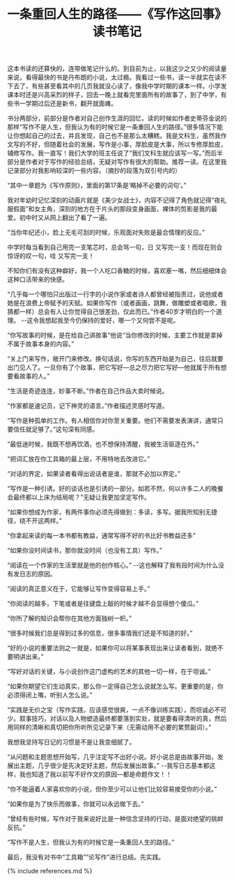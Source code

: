 ﻿---
layout: post
title: 一条重回人生的路径——《写作这回事》读书笔记
category: 笔记
---
这本书读的还算快的，连带做笔记什么的。到目前为止，以我这少之又少的阅读量来说，看得最快的书是丹布朗的小说，太过瘾。我看过一些书，读一半就实在读不下去了，有些甚至看其中的几页我就没心读了，像我中学时期的课本一样。小学发课本时还是兴高采烈的样子，回去一晚上就看完里面所有的故事了，到了中学，有些书一学期过后还是新书，翻开就面瘫。

书分两部分，前部分是作者对自己创作生涯的回忆，读的时候如作者史蒂芬金说的那样“写作不是人生，但我认为有的时候它是一条重回人生的路径。”很多情况下能让你想起自己的过去，并且发现，自己也不是那么太糟糕。我是文科生，虽然我作文写的不好，但随着社会的发展，写作是小事，厚脸皮是大事，所以专修厚脸皮，辅修写作。我一直写！我们大学的班主任说了“我们文科生就应该写一写。”而后半部分是作者对于写作的经验总结，无疑对写作有很大的帮助。推荐一读。在这里我记录部分对我影响较深的一些内容。（摘抄的段落为双引号内的）

“其中一章题为《写作原则》，里面的第17条是‘略掉不必要的词句’。”

我对年幼时记忆深刻的动画片就是《美少女战士》，内容不记得了角色就记得“夜礼服假面”和女主角，深刻的地方在于片头的那段变身画面，裸体的剪影是我的最爱。初中时又从网上翻出了看了一遍。

“当你年纪还小，脸上无毛可刮的时候，乐观面对失败是最合情理的反应。”

中学时每当看到自己用完一支笔芯时，总会骂一句，日 又写完一支！而现在则会惊讶的叹一句，哇 又写完一支！

不知你们有没有这种癖好，我一个人吃口香糖的时候，喜欢塞一嘴，然后细细体会这种口活带来的快感。

“几乎每一个哪怕只出版过一行字的小说作家或者诗人都曾经被指责过，说他或者她是在浪费上帝赋予的天赋。如果你写作（或者画画，跳舞，做雕塑或者唱歌，我猜都一样）总会有人让你觉得自己很差劲，仅此而已。”作者40岁才明白的一个道理。
--这令我想起我至今仍保持的爱好，哪一个又何尝不是呢。

“你写故事的时候，是在给自己讲故事”他说“当你修改的时候，主要工作就是拿掉不属于故事本身的内容。”

“关上门来写作，敞开门来修改。换句话说，你写的东西开始是为自己，往后就要出门见人了。一旦你有了个故事，把它写好—总之尽力把它写好—他就属于所有想要看故事的人。”

“生活是奇迹连连，妙事不断。”作者在自己作品大卖时候说。

“作家都是速记员，记下神灵的语言。”作者描述灵感时写道。

“写作是种孤单的工作。有人相信你对你至关重要。他们不需要发表演讲，通常只要信任就足够了。”这句深有同感。

“最低迷时候，我既不想再饮酒，也不想保持清醒，我被生活驱逐在外。”

“把词汇放在你工具箱的最上层，不用特地去改进它。”

“对话的界定，如果读者看得出说话者是谁，那就不必加以界定。”

“写作是一种引诱。好的谈话也是引诱的一部分。如若不然，何以许多二人的晚餐会最终都以上床为结局呢？”无疑让我更加坚定写作。

“如果你想成为作家，有两件事你必须先得做到：多读，多写。据我所知别无捷径，绕不开这两样。”

“你拿起来读的每一本书都有教益，通常写得不好的书比好书教益还多”

“如果你没时间读书，那你就没时间（也没有工具）写作。”

“阅读在一个作家的生活里就是他的创作核心。”
--这也解释了我有段时间为什么没有发日志的原因。

“阅读的真正意义在于，它能够让写作变得容易上手。”

“你阅读的越多，下笔或者是往键盘上敲的时候才越不会显得想个傻瓜。”

“你所了解的知识会帮你在其他方面独树一帜。”

“很多时候我们总是得到过多的信息，很多事情我们还是不知道的好。”

“好的小说的重要法则之一就是，如果你可以将某事表现出来让读者看到，就绝不要明讲出来。”

“写好对话的关键，与小说创作这门虚构的艺术的其他一切一样，在于坦诚。”

“如果你期望它们生动真实，那么你一定得自己怎么说就怎么写。更重要的是，你必须得闭上嘴，听别人怎么说。”

“实践是无价之宝（写作实践，应该感觉很爽，一点不像训练实践），而坦诚必不可少。叙事技巧，对话以及人物塑造最终都要落到实处，就是要看得清听的真，然后用同样的清晰和真切把你所听所见记录下来（无需动用不必要的累赘副词）。”

我想我坚持写日记的习惯是不是让我变细腻了。

“从问题和主题思想开始写，几乎注定写不出好小说。好小说总是由故事开始，发展出主题，几乎很少是先决定好主题，然后发展出故事。”
--我写日志基本都这样，我也知道了我以前写不好作文的原因—都是命题作文！！

“你不能逼着人家喜欢你的小说，但你至少可以让他们比较容易接受你的小说。”

“如果你是为了快乐而做事，你就可以永远做下去。”

“曾经有些时候，写作对于我来说好比是一种信念坚持的行动，是面对绝望的挑衅反抗。”

“写作不是人生，但我认为有的时候它是一条重回人生的路径。”

最后，我没有对书中“工具箱”“论写作”进行总结。先实践。


{% include references.md %}
